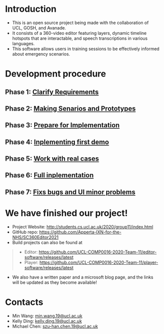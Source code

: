 # Introduction
- This is an open source project being made with the collaboration of UCL, GOSH, and Avanade. 
- It consists of a 360-video editor featuring layers, dynamic timeline hotspots that are interactable, and speech transcriptions in various languages. 
- This software allows users in training sessions to be effectively informed about emergency scenarios.

# Development procedure

## Phase 1: [Clarify Requirements](./phase1/phase1.html)
## Phase 2: [Making Senarios and Prototypes](./phase2/phase2.html)
## Phase 3: [Prepare for Implementation](./phase3/phase3.html)
## Phase 4: [Inplementing first demo](./phase4/phase4.html)
## Phase 5: [Work with real cases](./phase5/phase5.html)
## Phase 6: [Full inplementation](./phase6/phase6.html)
## Phase 7: [Fixs bugs and UI minor problems](./phase7/phase7.html)

# We have finished our project!
- Project Website: http://students.cs.ucl.ac.uk/2020/group11/index.html
- GitHub repo: https://github.com/Apperta-IXN-for-the-NHS/SC360Editor2021 
- Build projects can also be found at 
> - Editor: https://github.com/UCL-COMP0016-2020-Team-11/editor-software/releases/latest
> - Player: https://github.com/UCL-COMP0016-2020-Team-11/player-software/releases/latest 
- We also have a written paper and a microsoft blog page, and the links will be updated as they become available!

# Contacts
- Min Wang: min.wang.19@ucl.ac.uk  
- Kelly Ding: kelly.ding.19@ucl.ac.uk  
- Michael Chen: szu-han.chen.19@ucl.ac.uk  
